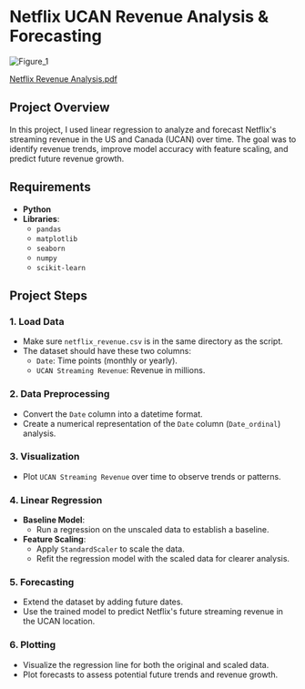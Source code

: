 # Netflix UCAN Revenue Analysis & Forecasting  

![Figure_1](https://github.com/user-attachments/assets/9da0910d-a1a7-41ac-abaf-8c56fafc6c54)

[Netflix Revenue Analysis.pdf](https://github.com/user-attachments/files/18340053/Netflix.Revenue.Analysis.pdf)

## Project Overview  
In this project, I used linear regression to analyze and forecast Netflix's streaming revenue in the US and Canada (UCAN) over time. The goal was to identify revenue trends, improve model accuracy with feature scaling, and predict future revenue growth.

## Requirements  
- **Python**  
- **Libraries**:  
  - `pandas`  
  - `matplotlib`  
  - `seaborn`  
  - `numpy`  
  - `scikit-learn`  

## Project Steps  

### 1. Load Data  
- Make sure `netflix_revenue.csv` is in the same directory as the script.  
- The dataset should have these two columns:  
  - `Date`: Time points (monthly or yearly).  
  - `UCAN Streaming Revenue`: Revenue in millions.  

### 2. Data Preprocessing  
- Convert the `Date` column into a datetime format.  
- Create a numerical representation of the `Date` column (`Date_ordinal`) analysis.  

### 3. Visualization  
- Plot `UCAN Streaming Revenue` over time to observe trends or patterns.  

### 4. Linear Regression  
- **Baseline Model**:  
  - Run a regression on the unscaled data to establish a baseline.  
- **Feature Scaling**:  
  - Apply `StandardScaler` to scale the data.  
  - Refit the regression model with the scaled data for clearer analysis.  

### 5. Forecasting  
- Extend the dataset by adding future dates.  
- Use the trained model to predict Netflix's future streaming revenue in the UCAN location.  

### 6. Plotting  
- Visualize the regression line for both the original and scaled data.  
- Plot forecasts to assess potential future trends and revenue growth.
